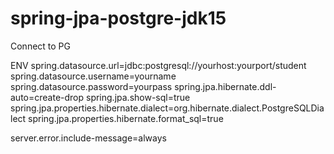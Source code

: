 # spring-jpa-postgre-jdk15
Connect to PG

ENV
spring.datasource.url=jdbc:postgresql://yourhost:yourport/student
spring.datasource.username=yourname  
spring.datasource.password=yourpass 
spring.jpa.hibernate.ddl-auto=create-drop 
spring.jpa.show-sql=true 
spring.jpa.properties.hibernate.dialect=org.hibernate.dialect.PostgreSQLDialect 
spring.jpa.properties.hibernate.format_sql=true 

server.error.include-message=always 